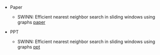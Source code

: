 - Paper

    - SWINN: Efficient nearest neighbor search in sliding windows using graphs [paper](./assets/approximate_nearest_neighbors/paper/SWINN%20-%20Efficient%20nearest%20neighbor%20search%20in%20sliding%20windows%20using%20graphs.pdf)

- PPT

    - SWINN: Efficient nearest neighbor search in sliding windows using graphs [ppt](./assets/approximate_nearest_neighbors/ppt/20240402.pptx)

